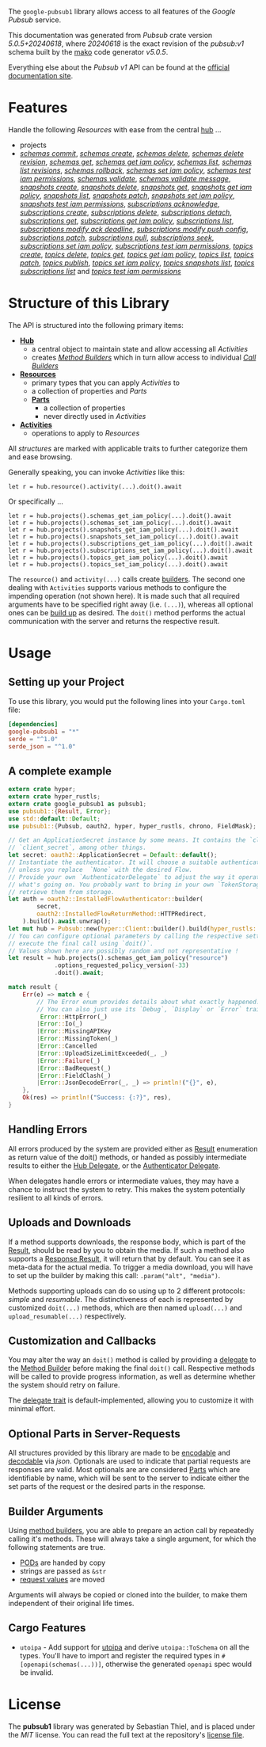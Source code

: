 <!---
DO NOT EDIT !
This file was generated automatically from 'src/generator/templates/api/README.md.mako'
DO NOT EDIT !
-->
The `google-pubsub1` library allows access to all features of the *Google Pubsub* service.

This documentation was generated from *Pubsub* crate version *5.0.5+20240618*, where *20240618* is the exact revision of the *pubsub:v1* schema built by the [mako](http://www.makotemplates.org/) code generator *v5.0.5*.

Everything else about the *Pubsub* *v1* API can be found at the
[official documentation site](https://cloud.google.com/pubsub/docs).
# Features

Handle the following *Resources* with ease from the central [hub](https://docs.rs/google-pubsub1/5.0.5+20240618/google_pubsub1/Pubsub) ... 

* projects
 * [*schemas commit*](https://docs.rs/google-pubsub1/5.0.5+20240618/google_pubsub1/api::ProjectSchemaCommitCall), [*schemas create*](https://docs.rs/google-pubsub1/5.0.5+20240618/google_pubsub1/api::ProjectSchemaCreateCall), [*schemas delete*](https://docs.rs/google-pubsub1/5.0.5+20240618/google_pubsub1/api::ProjectSchemaDeleteCall), [*schemas delete revision*](https://docs.rs/google-pubsub1/5.0.5+20240618/google_pubsub1/api::ProjectSchemaDeleteRevisionCall), [*schemas get*](https://docs.rs/google-pubsub1/5.0.5+20240618/google_pubsub1/api::ProjectSchemaGetCall), [*schemas get iam policy*](https://docs.rs/google-pubsub1/5.0.5+20240618/google_pubsub1/api::ProjectSchemaGetIamPolicyCall), [*schemas list*](https://docs.rs/google-pubsub1/5.0.5+20240618/google_pubsub1/api::ProjectSchemaListCall), [*schemas list revisions*](https://docs.rs/google-pubsub1/5.0.5+20240618/google_pubsub1/api::ProjectSchemaListRevisionCall), [*schemas rollback*](https://docs.rs/google-pubsub1/5.0.5+20240618/google_pubsub1/api::ProjectSchemaRollbackCall), [*schemas set iam policy*](https://docs.rs/google-pubsub1/5.0.5+20240618/google_pubsub1/api::ProjectSchemaSetIamPolicyCall), [*schemas test iam permissions*](https://docs.rs/google-pubsub1/5.0.5+20240618/google_pubsub1/api::ProjectSchemaTestIamPermissionCall), [*schemas validate*](https://docs.rs/google-pubsub1/5.0.5+20240618/google_pubsub1/api::ProjectSchemaValidateCall), [*schemas validate message*](https://docs.rs/google-pubsub1/5.0.5+20240618/google_pubsub1/api::ProjectSchemaValidateMessageCall), [*snapshots create*](https://docs.rs/google-pubsub1/5.0.5+20240618/google_pubsub1/api::ProjectSnapshotCreateCall), [*snapshots delete*](https://docs.rs/google-pubsub1/5.0.5+20240618/google_pubsub1/api::ProjectSnapshotDeleteCall), [*snapshots get*](https://docs.rs/google-pubsub1/5.0.5+20240618/google_pubsub1/api::ProjectSnapshotGetCall), [*snapshots get iam policy*](https://docs.rs/google-pubsub1/5.0.5+20240618/google_pubsub1/api::ProjectSnapshotGetIamPolicyCall), [*snapshots list*](https://docs.rs/google-pubsub1/5.0.5+20240618/google_pubsub1/api::ProjectSnapshotListCall), [*snapshots patch*](https://docs.rs/google-pubsub1/5.0.5+20240618/google_pubsub1/api::ProjectSnapshotPatchCall), [*snapshots set iam policy*](https://docs.rs/google-pubsub1/5.0.5+20240618/google_pubsub1/api::ProjectSnapshotSetIamPolicyCall), [*snapshots test iam permissions*](https://docs.rs/google-pubsub1/5.0.5+20240618/google_pubsub1/api::ProjectSnapshotTestIamPermissionCall), [*subscriptions acknowledge*](https://docs.rs/google-pubsub1/5.0.5+20240618/google_pubsub1/api::ProjectSubscriptionAcknowledgeCall), [*subscriptions create*](https://docs.rs/google-pubsub1/5.0.5+20240618/google_pubsub1/api::ProjectSubscriptionCreateCall), [*subscriptions delete*](https://docs.rs/google-pubsub1/5.0.5+20240618/google_pubsub1/api::ProjectSubscriptionDeleteCall), [*subscriptions detach*](https://docs.rs/google-pubsub1/5.0.5+20240618/google_pubsub1/api::ProjectSubscriptionDetachCall), [*subscriptions get*](https://docs.rs/google-pubsub1/5.0.5+20240618/google_pubsub1/api::ProjectSubscriptionGetCall), [*subscriptions get iam policy*](https://docs.rs/google-pubsub1/5.0.5+20240618/google_pubsub1/api::ProjectSubscriptionGetIamPolicyCall), [*subscriptions list*](https://docs.rs/google-pubsub1/5.0.5+20240618/google_pubsub1/api::ProjectSubscriptionListCall), [*subscriptions modify ack deadline*](https://docs.rs/google-pubsub1/5.0.5+20240618/google_pubsub1/api::ProjectSubscriptionModifyAckDeadlineCall), [*subscriptions modify push config*](https://docs.rs/google-pubsub1/5.0.5+20240618/google_pubsub1/api::ProjectSubscriptionModifyPushConfigCall), [*subscriptions patch*](https://docs.rs/google-pubsub1/5.0.5+20240618/google_pubsub1/api::ProjectSubscriptionPatchCall), [*subscriptions pull*](https://docs.rs/google-pubsub1/5.0.5+20240618/google_pubsub1/api::ProjectSubscriptionPullCall), [*subscriptions seek*](https://docs.rs/google-pubsub1/5.0.5+20240618/google_pubsub1/api::ProjectSubscriptionSeekCall), [*subscriptions set iam policy*](https://docs.rs/google-pubsub1/5.0.5+20240618/google_pubsub1/api::ProjectSubscriptionSetIamPolicyCall), [*subscriptions test iam permissions*](https://docs.rs/google-pubsub1/5.0.5+20240618/google_pubsub1/api::ProjectSubscriptionTestIamPermissionCall), [*topics create*](https://docs.rs/google-pubsub1/5.0.5+20240618/google_pubsub1/api::ProjectTopicCreateCall), [*topics delete*](https://docs.rs/google-pubsub1/5.0.5+20240618/google_pubsub1/api::ProjectTopicDeleteCall), [*topics get*](https://docs.rs/google-pubsub1/5.0.5+20240618/google_pubsub1/api::ProjectTopicGetCall), [*topics get iam policy*](https://docs.rs/google-pubsub1/5.0.5+20240618/google_pubsub1/api::ProjectTopicGetIamPolicyCall), [*topics list*](https://docs.rs/google-pubsub1/5.0.5+20240618/google_pubsub1/api::ProjectTopicListCall), [*topics patch*](https://docs.rs/google-pubsub1/5.0.5+20240618/google_pubsub1/api::ProjectTopicPatchCall), [*topics publish*](https://docs.rs/google-pubsub1/5.0.5+20240618/google_pubsub1/api::ProjectTopicPublishCall), [*topics set iam policy*](https://docs.rs/google-pubsub1/5.0.5+20240618/google_pubsub1/api::ProjectTopicSetIamPolicyCall), [*topics snapshots list*](https://docs.rs/google-pubsub1/5.0.5+20240618/google_pubsub1/api::ProjectTopicSnapshotListCall), [*topics subscriptions list*](https://docs.rs/google-pubsub1/5.0.5+20240618/google_pubsub1/api::ProjectTopicSubscriptionListCall) and [*topics test iam permissions*](https://docs.rs/google-pubsub1/5.0.5+20240618/google_pubsub1/api::ProjectTopicTestIamPermissionCall)




# Structure of this Library

The API is structured into the following primary items:

* **[Hub](https://docs.rs/google-pubsub1/5.0.5+20240618/google_pubsub1/Pubsub)**
    * a central object to maintain state and allow accessing all *Activities*
    * creates [*Method Builders*](https://docs.rs/google-pubsub1/5.0.5+20240618/google_pubsub1/client::MethodsBuilder) which in turn
      allow access to individual [*Call Builders*](https://docs.rs/google-pubsub1/5.0.5+20240618/google_pubsub1/client::CallBuilder)
* **[Resources](https://docs.rs/google-pubsub1/5.0.5+20240618/google_pubsub1/client::Resource)**
    * primary types that you can apply *Activities* to
    * a collection of properties and *Parts*
    * **[Parts](https://docs.rs/google-pubsub1/5.0.5+20240618/google_pubsub1/client::Part)**
        * a collection of properties
        * never directly used in *Activities*
* **[Activities](https://docs.rs/google-pubsub1/5.0.5+20240618/google_pubsub1/client::CallBuilder)**
    * operations to apply to *Resources*

All *structures* are marked with applicable traits to further categorize them and ease browsing.

Generally speaking, you can invoke *Activities* like this:

```Rust,ignore
let r = hub.resource().activity(...).doit().await
```

Or specifically ...

```ignore
let r = hub.projects().schemas_get_iam_policy(...).doit().await
let r = hub.projects().schemas_set_iam_policy(...).doit().await
let r = hub.projects().snapshots_get_iam_policy(...).doit().await
let r = hub.projects().snapshots_set_iam_policy(...).doit().await
let r = hub.projects().subscriptions_get_iam_policy(...).doit().await
let r = hub.projects().subscriptions_set_iam_policy(...).doit().await
let r = hub.projects().topics_get_iam_policy(...).doit().await
let r = hub.projects().topics_set_iam_policy(...).doit().await
```

The `resource()` and `activity(...)` calls create [builders][builder-pattern]. The second one dealing with `Activities` 
supports various methods to configure the impending operation (not shown here). It is made such that all required arguments have to be 
specified right away (i.e. `(...)`), whereas all optional ones can be [build up][builder-pattern] as desired.
The `doit()` method performs the actual communication with the server and returns the respective result.

# Usage

## Setting up your Project

To use this library, you would put the following lines into your `Cargo.toml` file:

```toml
[dependencies]
google-pubsub1 = "*"
serde = "^1.0"
serde_json = "^1.0"
```

## A complete example

```Rust
extern crate hyper;
extern crate hyper_rustls;
extern crate google_pubsub1 as pubsub1;
use pubsub1::{Result, Error};
use std::default::Default;
use pubsub1::{Pubsub, oauth2, hyper, hyper_rustls, chrono, FieldMask};

// Get an ApplicationSecret instance by some means. It contains the `client_id` and 
// `client_secret`, among other things.
let secret: oauth2::ApplicationSecret = Default::default();
// Instantiate the authenticator. It will choose a suitable authentication flow for you, 
// unless you replace  `None` with the desired Flow.
// Provide your own `AuthenticatorDelegate` to adjust the way it operates and get feedback about 
// what's going on. You probably want to bring in your own `TokenStorage` to persist tokens and
// retrieve them from storage.
let auth = oauth2::InstalledFlowAuthenticator::builder(
        secret,
        oauth2::InstalledFlowReturnMethod::HTTPRedirect,
    ).build().await.unwrap();
let mut hub = Pubsub::new(hyper::Client::builder().build(hyper_rustls::HttpsConnectorBuilder::new().with_native_roots().unwrap().https_or_http().enable_http1().build()), auth);
// You can configure optional parameters by calling the respective setters at will, and
// execute the final call using `doit()`.
// Values shown here are possibly random and not representative !
let result = hub.projects().schemas_get_iam_policy("resource")
             .options_requested_policy_version(-33)
             .doit().await;

match result {
    Err(e) => match e {
        // The Error enum provides details about what exactly happened.
        // You can also just use its `Debug`, `Display` or `Error` traits
         Error::HttpError(_)
        |Error::Io(_)
        |Error::MissingAPIKey
        |Error::MissingToken(_)
        |Error::Cancelled
        |Error::UploadSizeLimitExceeded(_, _)
        |Error::Failure(_)
        |Error::BadRequest(_)
        |Error::FieldClash(_)
        |Error::JsonDecodeError(_, _) => println!("{}", e),
    },
    Ok(res) => println!("Success: {:?}", res),
}

```
## Handling Errors

All errors produced by the system are provided either as [Result](https://docs.rs/google-pubsub1/5.0.5+20240618/google_pubsub1/client::Result) enumeration as return value of
the doit() methods, or handed as possibly intermediate results to either the 
[Hub Delegate](https://docs.rs/google-pubsub1/5.0.5+20240618/google_pubsub1/client::Delegate), or the [Authenticator Delegate](https://docs.rs/yup-oauth2/*/yup_oauth2/trait.AuthenticatorDelegate.html).

When delegates handle errors or intermediate values, they may have a chance to instruct the system to retry. This 
makes the system potentially resilient to all kinds of errors.

## Uploads and Downloads
If a method supports downloads, the response body, which is part of the [Result](https://docs.rs/google-pubsub1/5.0.5+20240618/google_pubsub1/client::Result), should be
read by you to obtain the media.
If such a method also supports a [Response Result](https://docs.rs/google-pubsub1/5.0.5+20240618/google_pubsub1/client::ResponseResult), it will return that by default.
You can see it as meta-data for the actual media. To trigger a media download, you will have to set up the builder by making
this call: `.param("alt", "media")`.

Methods supporting uploads can do so using up to 2 different protocols: 
*simple* and *resumable*. The distinctiveness of each is represented by customized 
`doit(...)` methods, which are then named `upload(...)` and `upload_resumable(...)` respectively.

## Customization and Callbacks

You may alter the way an `doit()` method is called by providing a [delegate](https://docs.rs/google-pubsub1/5.0.5+20240618/google_pubsub1/client::Delegate) to the 
[Method Builder](https://docs.rs/google-pubsub1/5.0.5+20240618/google_pubsub1/client::CallBuilder) before making the final `doit()` call. 
Respective methods will be called to provide progress information, as well as determine whether the system should 
retry on failure.

The [delegate trait](https://docs.rs/google-pubsub1/5.0.5+20240618/google_pubsub1/client::Delegate) is default-implemented, allowing you to customize it with minimal effort.

## Optional Parts in Server-Requests

All structures provided by this library are made to be [encodable](https://docs.rs/google-pubsub1/5.0.5+20240618/google_pubsub1/client::RequestValue) and 
[decodable](https://docs.rs/google-pubsub1/5.0.5+20240618/google_pubsub1/client::ResponseResult) via *json*. Optionals are used to indicate that partial requests are responses 
are valid.
Most optionals are are considered [Parts](https://docs.rs/google-pubsub1/5.0.5+20240618/google_pubsub1/client::Part) which are identifiable by name, which will be sent to 
the server to indicate either the set parts of the request or the desired parts in the response.

## Builder Arguments

Using [method builders](https://docs.rs/google-pubsub1/5.0.5+20240618/google_pubsub1/client::CallBuilder), you are able to prepare an action call by repeatedly calling it's methods.
These will always take a single argument, for which the following statements are true.

* [PODs][wiki-pod] are handed by copy
* strings are passed as `&str`
* [request values](https://docs.rs/google-pubsub1/5.0.5+20240618/google_pubsub1/client::RequestValue) are moved

Arguments will always be copied or cloned into the builder, to make them independent of their original life times.

[wiki-pod]: http://en.wikipedia.org/wiki/Plain_old_data_structure
[builder-pattern]: http://en.wikipedia.org/wiki/Builder_pattern
[google-go-api]: https://github.com/google/google-api-go-client

## Cargo Features

* `utoipa` - Add support for [utoipa](https://crates.io/crates/utoipa) and derive `utoipa::ToSchema` on all
the types. You'll have to import and register the required types in `#[openapi(schemas(...))]`, otherwise the
generated `openapi` spec would be invalid.


# License
The **pubsub1** library was generated by Sebastian Thiel, and is placed 
under the *MIT* license.
You can read the full text at the repository's [license file][repo-license].

[repo-license]: https://github.com/Byron/google-apis-rsblob/main/LICENSE.md

